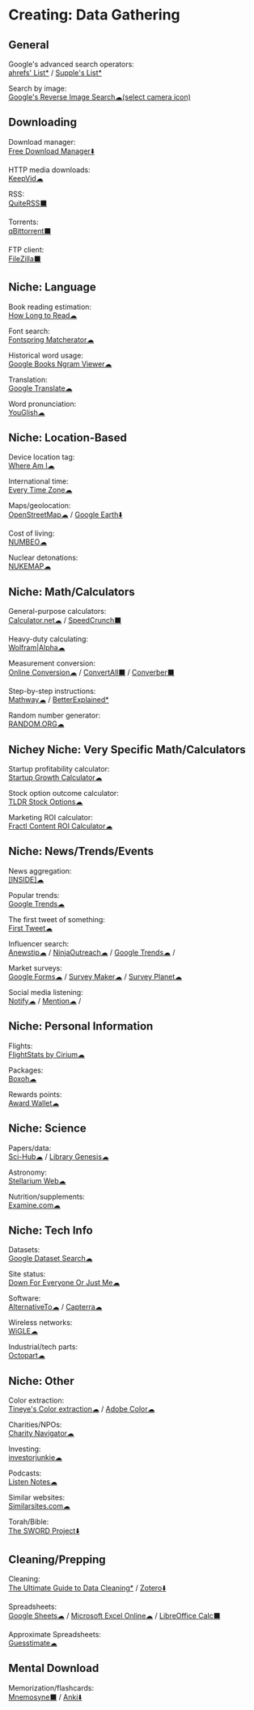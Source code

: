 # Creating: Data Gathering

## General

Google's advanced search operators:  
	[ahrefs' List*](https://supple.com.au/tools/google-advanced-search-operators/) / 
	[Supple's List*](https://ahrefs.com/blog/google-advanced-search-operators/)

Search by image:  
	[Google's Reverse Image Search☁(select camera icon)](https://images.google.com/)

## Downloading

Download manager:  
	[Free Download Manager⬇️](https://www.freedownloadmanager.org/)

HTTP media downloads:  
	[KeepVid☁](https://keepvid.com/)

RSS:  
	[QuiteRSS⬛](https://quiterss.org/)

Torrents:  
	[qBittorrent⬛](https://www.qbittorrent.org/)

FTP client:  
	[FileZilla⬛](https://filezilla-project.org/)

## Niche: Language

Book reading estimation:  
	[How Long to Read☁](https://www.howlongtoreadthis.com/)

Font search:  
	[Fontspring Matcherator☁](https://www.fontspring.com/matcherator)

Historical word usage:  
	[Google Books Ngram Viewer☁](https://books.google.com/ngrams)

Translation:  
	[Google Translate☁](https://translate.google.com/)

Word pronunciation:  
	[YouGlish☁](https://youglish.com/)

## Niche: Location-Based

Device location tag:  
	[Where Am I☁](https://ctrlq.org/maps/where/)

International time:  
	[Every Time Zone☁](https://everytimezone.com/)

Maps/geolocation:  
	[OpenStreetMap☁](https://www.openstreetmap.org/about) / 
	[Google Earth⬇️](https://www.google.com/earth/)

Cost of living:  
	[NUMBEO☁](https://www.numbeo.com/)

Nuclear detonations:  
	[NUKEMAP☁](https://nuclearsecrecy.com/nukemap/)

## Niche: Math/Calculators

General-purpose calculators:  
	[Calculator.net☁](https://www.calculator.net/) / 
	[SpeedCrunch⬛](https://speedcrunch.org/)

Heavy-duty calculating:  
	[Wolfram|Alpha☁](https://www.wolframalpha.com/)

Measurement conversion:  
	[Online Conversion☁](http://www.onlineconversion.com/) / 
	[ConvertAll⬛](http://convertall.bellz.org/) / 
	[Converber⬛](http://www.xyntec.com/converber.htm)

Step-by-step instructions:  
	[Mathway☁](https://www.mathway.com/) / 
	[BetterExplained*](https://betterexplained.com/)

Random number generator:  
	[RANDOM.ORG☁](https://www.random.org/)

## Nichey Niche: Very Specific Math/Calculators

Startup profitability calculator:  
	[Startup Growth Calculator☁](http://growth.tlb.org/#)

Stock option outcome calculator:  
	[TLDR Stock Options☁](https://tldroptions.io/)

Marketing ROI calculator:  
	[Fractl Content ROI Calculator☁](http://frac.tl/content-roi-calc/)

## Niche: News/Trends/Events

News aggregation:  
	[[INSIDE]☁](https://inside.com/)

Popular trends:  
	[Google Trends☁](https://trends.google.com/)

The first tweet of something:  
	[First Tweet☁](http://ctrlq.org/first/)

Influencer search:  
	[Anewstip☁](https://anewstip.com/) / 
	[NinjaOutreach☁](https://ninjaoutreach.com/) / 
	[Google Trends☁](https://trends.google.com/) / 

Market surveys:  
	[Google Forms☁](https://www.google.com/forms/about/) / 
	[Survey Maker☁](https://www.survey-maker.com/) / 
	[Survey Planet☁](https://surveyplanet.com/)

Social media listening:  
	[Notify☁](https://notify.ly/) / 
	[Mention☁](https://mention.com/) / 

## Niche: Personal Information

Flights:  
	[FlightStats by Cirium☁](https://www.flightstats.com)

Packages:  
	[Boxoh☁](http://www.boxoh.com/)

Rewards points:  
	[Award Wallet☁](https://awardwallet.com/)

## Niche: Science

Papers/data:  
	[Sci-Hub☁](https://sci-hub.se/) / 
	[Library Genesis☁](https://libgen.is/)

Astronomy:  
	[Stellarium Web☁](https://stellarium-web.org/)

Nutrition/supplements:  
	[Examine.com☁](https://examine.com/)

## Niche: Tech Info

Datasets:  
	[Google Dataset Search☁](https://toolbox.google.com/datasetsearch)

Site status:  
	[Down For Everyone Or Just Me☁](https://downforeveryoneorjustme.com/)

Software:  
	[AlternativeTo☁](https://alternativeto.net/) / 
	[Capterra☁](https://www.capterra.com/)

Wireless networks:  
	[WiGLE☁](https://wigle.net/)

Industrial/tech parts:  
	[Octopart☁](https://octopart.com/)

## Niche: Other

Color extraction:  
	[Tineye's Color extraction☁](https://labs.tineye.com/color/) / 
	[Adobe Color☁](https://color.adobe.com)

Charities/NPOs:  
	[Charity Navigator☁](https://www.charitynavigator.org/)

Investing:  
	[investorjunkie☁](https://investorjunkie.com/)

Podcasts:  
	[Listen Notes☁](https://www.listennotes.com/)

Similar websites:  
	[Similarsites.com☁](https://www.similarsites.com/)

Torah/Bible:  
	[The SWORD Project⬇️](https://www.crosswire.org/sword/modules/index.jsp)

## Cleaning/Prepping

Cleaning:  
	[The Ultimate Guide to Data Cleaning*](https://towardsdatascience.com/the-ultimate-guide-to-data-cleaning-3969843991d4) / 
	[Zotero⬇️](https://www.zotero.org/)

Spreadsheets:  
	[Google Sheets☁](https://sheets.google.com) / 
	[Microsoft Excel Online☁](https://office.live.com/start/Excel.aspx) / 
	[LibreOffice Calc⬛](https://www.libreoffice.org/)

Approximate Spreadsheets:  
	[Guesstimate☁](https://www.getguesstimate.com/)

## Mental Download

Memorization/flashcards:  
	[Mnemosyne⬛](https://mnemosyne-proj.org/) / 
	[Anki⬇️](https://apps.ankiweb.net/)


